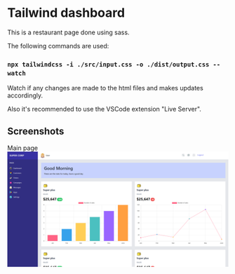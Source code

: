 # Tailwind dashboard
This is a restaurant page done using sass.

The following commands are used:

### `npx tailwindcss -i ./src/input.css -o ./dist/output.css --watch`
Watch if any changes are made to the html files and makes updates accordingly.

Also it's recommended to use the VSCode extension "Live Server".

## Screenshots
Main page
![alt text](https://github.com/RMollinedo/tailwind-dashboard/blob/main/screenshot1.png)
